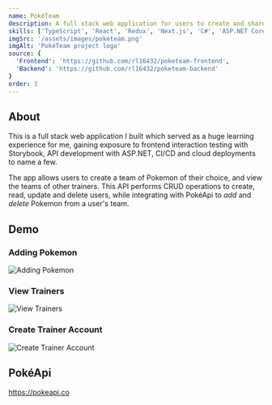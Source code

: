 ```yaml
---
name: PokéTeam
description: A full stack web application for users to create and share their dream Pokémon team
skills: ['TypeScript', 'React', 'Redux', 'Next.js', 'C#', 'ASP.NET Core', 'MS SQL Server', 'Azure']
imgSrc: '/assets/images/poketeam.png'
imgAlt: 'PokéTeam project logo'
source: {
  'Frontend': 'https://github.com/rl16432/poketeam-frontend', 
  'Backend': 'https://github.com/rl16432/poketeam-backend'
}
order: 3
---
```


## About

This is a full stack web application I built which served as a huge learning experience for me, gaining exposure to frontend interaction testing with Storybook, API development with ASP.NET, CI/CD and cloud deployments to name a few.

The app allows users to create a team of Pokemon of their choice, and view the teams of other trainers. This API performs CRUD operations to create, read, update and delete users, while integrating with PokéApi to *add* and *delete* Pokemon from a user's team.
## Demo

### Adding Pokemon
![Adding Pokemon](/assets/images/poketeam-demo-1.gif)
### View Trainers
![View Trainers](/assets/images/poketeam-demo-2.gif)
### Create Trainer Account
![Create Trainer Account](/assets/images/poketeam-demo-3.gif)

## PokéApi
https://pokeapi.co
